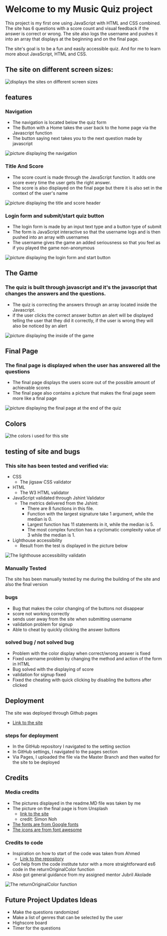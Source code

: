 # Welcome to my Music Quiz project

 This project is my first one using JavaScript with HTML and CSS combined. The site has 6 questions with a score count and visual feedback if the answer is correct or wrong. The site also logs the username and pushes it into an array that displays at the beginning and on the final page.

The site's goal is to be a fun and easily accessible quiz. And for me to learn more about JavaScript, HTML and CSS.

## The site on different screen sizes:
![displays the sites on different screen sizes](assets/image/responsive.png)

## features 

### Navigation
- The navigation is located below the quiz form
- The Button with a Home takes the user back to the home page via the Javascript function
- The button saying next takes you to the next question made by javascript

![picture displaying the navigation](assets/image/navigation.png)


### Title And Score 
- The score count is made through the JavaScript function. It adds one score every time the user gets the right answer.
- The score is also displayed on the final page but there it is also set in the context of the user's name

![picture displaying the title and score header](assets/image/headerAndScore.png)

### Login form and submit/start quiz button 
- The login form is made by an input text type and a button type of submit
- The form is JavaScript interactive so that the username logs and is then pushed into an array with usernames
- The username gives the game an added seriousness so that you feel as if you played the game non-anonymous

![picture displaying the login form and start button](assets/image/startPage.png)


## The Game 

### The quiz is built through javascript and it's the javascript that changes the answers and the questions.
- The quiz is correcting the answers through an array located inside the Javascript. 
- if the user clicks the correct answer button an alert will be displayed telling the user that they did it correctly, if the user is wrong they will also be noticed by an alert

![picture displaying the inside of the game](assets/image/insideQuiz.png)

## Final Page 

### The final page is displayed when the user has answered all the questions
- The final page displays the users score out of the possible amount of achievable scores 
- The final page also contains a picture that makes the final page seem more like a final page

![picture displaying the final page at the end of the quiz](assets/image/finalPage.png)

## Colors

![the colors i used for this site](assets/image/colors.png)

## testing of site and bugs

### This site has been tested and verified via:
- CSS
    - The jigsaw CSS validator 
- HTML
    - The W3 HTML validator
- JavaScript validated through Jshint Validator
    - The metrics delivered from the Jshint:
        - There are 8 functions in this file.
        - Function with the largest signature take 1 argument, while the median is 0.
        - Largest function has 11 statements in it, while the median is 5.
        - The most complex function has a cyclomatic complexity value of 3 while the median is 1.
- Lighthouse accessibility
    - Result from the test is displayed in the picture below

![The lighthouse accessibility validatin](assets/image/lighthouse.png)

### Manually Tested
The site has been manually tested by me during the building of the site and also the final version

### bugs 
- Bug that makes the color changing of the buttons not disappear 
- score not working correctly
- sends user away from the site when submitting username
- validation problem for signup
- Able to cheat by quickly clicking the answer buttons

### solved bug / not solved bug
- Problem with the color display when correct/wrong answer is fixed
- Fixed username problem by changing the method and action of the form in HTML
- Bug solved with the displaying of score
- validation for signup fixed
- Fixed the cheating with quick clicking by disabling the buttons after clicked 

## Deployment 
The site was deployed through Github pages 
- [Link to the site ](https://albinhall.github.io/MusicQuiz/)

### steps for deployment
- In the GitHub repository I navigated to the setting section
- In GitHub settings, I navigated to the pages section
- Via Pages, I uploaded the file via the Master Branch and then waited for the site to be deployed

## Credits

### Media credits
- The pictures displayed in the readme.MD file was taken by me
- The picture on the final page is from Unsplash
    - [link to the site](https://unsplash.com/@simon_noh?utm_source=unsplash&utm_medium=referral&utm_content=creditCopyText)
    - credit: Simon Noh
- [The fonts are from Google fonts](https://fonts.google.com/)
- [The icons are from font awesome](https://fontawesome.com/)

### Credits to code
- Inspiration on how to start of the code was taken from Ahmed
    - [Link to the repository](https://github.com/Ahmad528/quizApp/tree/main/quizwuiz)
- Got help from the code institute tutor with a more straightforward es6 code in the returnOriginalColor function
- Also got general guidance from my assigned mentor Jubril Akolade

![The returnOriginalColor function](assets/image/tutorHelp.png)

## Future Project Updates Ideas
- Make the questions randomized 
- Make a list of genres that can be selected by the user
- Highscore board
- Timer for the questions